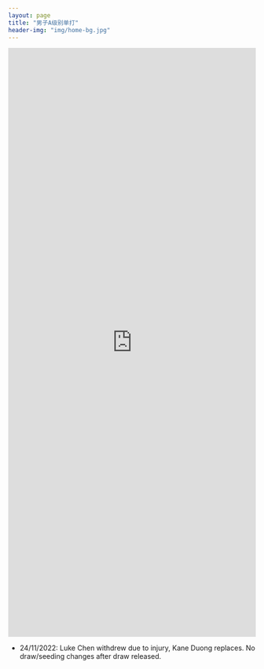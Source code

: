 ```yaml
---
layout: page
title: "男子A级别单打"
header-img: "img/home-bg.jpg"
---
```


<iframe src="https://challonge.com/actc2022sa/module" width="100%" height="1200" frameborder="0" scrolling="auto" allowtransparency="true"></iframe>

* 24/11/2022: Luke Chen withdrew due to injury, Kane Duong replaces. No draw/seeding changes after draw released.
